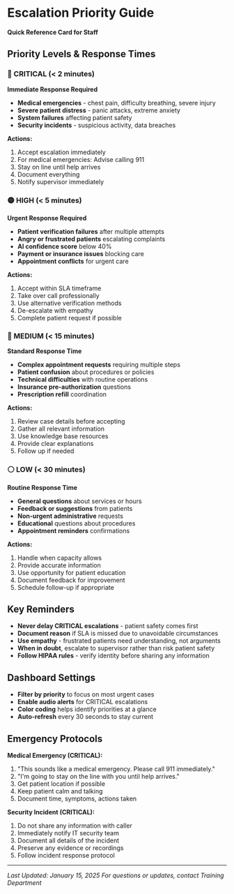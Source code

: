 # Escalation Priority Guide

**Quick Reference Card for Staff**

## Priority Levels & Response Times

### 🔴 CRITICAL (< 2 minutes)
**Immediate Response Required**

- **Medical emergencies** - chest pain, difficulty breathing, severe injury
- **Severe patient distress** - panic attacks, extreme anxiety
- **System failures** affecting patient safety
- **Security incidents** - suspicious activity, data breaches

**Actions:**
1. Accept escalation immediately
2. For medical emergencies: Advise calling 911
3. Stay on line until help arrives
4. Document everything
5. Notify supervisor immediately

### 🟡 HIGH (< 5 minutes)
**Urgent Response Required**

- **Patient verification failures** after multiple attempts
- **Angry or frustrated patients** escalating complaints
- **AI confidence score** below 40%
- **Payment or insurance issues** blocking care
- **Appointment conflicts** for urgent care

**Actions:**
1. Accept within SLA timeframe
2. Take over call professionally
3. Use alternative verification methods
4. De-escalate with empathy
5. Complete patient request if possible

### 🔵 MEDIUM (< 15 minutes)
**Standard Response Time**

- **Complex appointment requests** requiring multiple steps
- **Patient confusion** about procedures or policies
- **Technical difficulties** with routine operations
- **Insurance pre-authorization** questions
- **Prescription refill** coordination

**Actions:**
1. Review case details before accepting
2. Gather all relevant information
3. Use knowledge base resources
4. Provide clear explanations
5. Follow up if needed

### ⚪ LOW (< 30 minutes)
**Routine Response Time**

- **General questions** about services or hours
- **Feedback or suggestions** from patients
- **Non-urgent administrative** requests
- **Educational** questions about procedures
- **Appointment reminders** confirmations

**Actions:**
1. Handle when capacity allows
2. Provide accurate information
3. Use opportunity for patient education
4. Document feedback for improvement
5. Schedule follow-up if appropriate

## Key Reminders

- **Never delay CRITICAL escalations** - patient safety comes first
- **Document reason** if SLA is missed due to unavoidable circumstances
- **Use empathy** - frustrated patients need understanding, not arguments
- **When in doubt**, escalate to supervisor rather than risk patient safety
- **Follow HIPAA rules** - verify identity before sharing any information

## Dashboard Settings

- **Filter by priority** to focus on most urgent cases
- **Enable audio alerts** for CRITICAL escalations
- **Color coding** helps identify priorities at a glance
- **Auto-refresh** every 30 seconds to stay current

## Emergency Protocols

**Medical Emergency (CRITICAL):**
1. "This sounds like a medical emergency. Please call 911 immediately."
2. "I'm going to stay on the line with you until help arrives."
3. Get patient location if possible
4. Keep patient calm and talking
5. Document time, symptoms, actions taken

**Security Incident (CRITICAL):**
1. Do not share any information with caller
2. Immediately notify IT security team
3. Document all details of the incident
4. Preserve any evidence or recordings
5. Follow incident response protocol

---

*Last Updated: January 15, 2025*
*For questions or updates, contact Training Department*